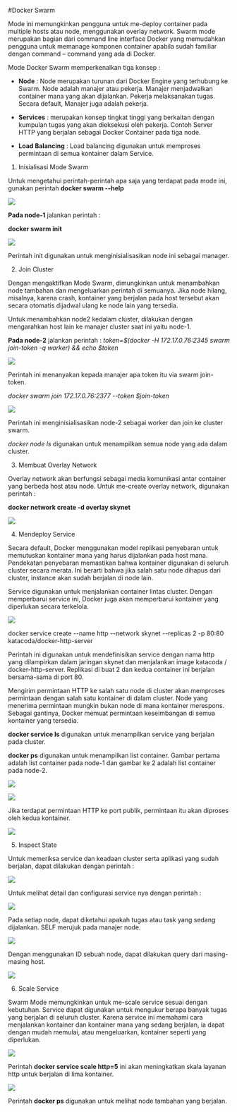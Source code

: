 #Docker Swarm

Mode ini memungkinkan pengguna untuk me-deploy container pada multiple hosts atau node, menggunakan overlay network. Swarm mode merupakan bagian dari command line interface Docker yang memudahkan pengguna untuk memanage komponen container apabila sudah familiar dengan command – command yang ada di Docker.

Mode Docker Swarm memperkenalkan tiga konsep :

- **Node** : Node merupakan turunan dari Docker Engine yang terhubung ke Swarm. Node adalah manajer atau pekerja. Manajer menjadwalkan container mana yang akan dijalankan. Pekerja melaksanakan tugas. Secara default, Manajer juga adalah pekerja.

- **Services** : merupakan konsep tingkat tinggi yang berkaitan dengan kumpulan tugas yang akan dieksekusi oleh pekerja. Contoh Server HTTP yang berjalan sebagai Docker Container pada tiga node.

- **Load Balancing** : Load balancing digunakan untuk memproses permintaan di semua kontainer dalam Service.

1. Inisialisasi Mode Swarm

Untuk mengetahui perintah-perintah apa saja yang terdapat pada mode ini, gunakan perintah **docker swarm --help**

![](img/2-1.png)

**Pada node-1** jalankan perintah :

**docker swarm init**

![](img/2-1b.png)

Perintah init digunakan untuk menginisialisasikan node ini sebagai manager.

2. Join Cluster

Dengan mengaktifkan Mode Swarm, dimungkinkan untuk menambahkan node tambahan dan mengeluarkan perintah di semuanya. Jika node hilang, misalnya, karena crash, kontainer yang berjalan pada host tersebut akan secara otomatis dijadwal ulang ke node lain yang tersedia. 

Untuk menambahkan node2 kedalam cluster, dilakukan dengan mengarahkan host lain ke manajer cluster saat ini yaitu node-1.

**Pada node-2** jalankan perintah : 
*token=$(docker -H 172.17.0.76:2345 swarm join-token -q worker) && echo $token*

![](img/2-2a.png)

Perintah ini menanyakan kepada manajer apa token itu via swarm join-token.

*docker swarm join 172.17.0.76:2377 --token $join-token*

![](img/2-2b.png)

Perintah ini menginisialisasikan node-2 sebagai worker dan join ke cluster swarm.

*docker node ls* digunakan untuk menampilkan semua node yang ada dalam cluster.

3. Membuat Overlay Network

Overlay network akan berfungsi sebagai media komunikasi antar container yang berbeda host atau node. Untuk me-create overlay network, digunakan perintah :

**docker network create -d overlay skynet**

![](img/2-3.png)

4. Mendeploy Service

Secara default, Docker menggunakan model replikasi penyebaran untuk memutuskan kontainer mana yang harus dijalankan pada host mana. Pendekatan penyebaran memastikan bahwa kontainer digunakan di seluruh cluster secara merata. Ini berarti bahwa jika salah satu node dihapus dari cluster, instance akan sudah berjalan di node lain.

Service digunakan untuk menjalankan container lintas cluster. Dengan memperbarui service ini, Docker juga akan memperbarui kontainer yang diperlukan secara terkelola.

![](img/2-4a.png)

docker service create --name http --network skynet --replicas 2 -p 80:80 katacoda/docker-http-server

Perintah ini digunakan untuk mendefinisikan service dengan nama http yang dilampirkan dalam jaringan skynet dan menjalankan image katacoda / docker-http-server. Replikasi di buat 2 dan kedua container ini berjalan bersama-sama di port 80. 

Mengirim permintaan HTTP ke salah satu node di cluster akan memproses permintaan dengan salah satu kontainer di dalam cluster. Node yang menerima permintaan mungkin bukan node di mana kontainer merespons. Sebagai gantinya, Docker memuat permintaan keseimbangan di semua kontainer yang tersedia.

**docker service ls** digunakan untuk menampilkan service yang berjalan pada cluster.

**docker ps** digunakan untuk menampilkan list container. Gambar pertama adalah list container pada node-1 dan gambar ke 2 adalah list container pada node-2.

![](img/2-4b.png)

![](img/2-4c.png)

Jika terdapat permintaan HTTP ke port publik, permintaan itu akan diproses oleh kedua kontainer.

![](img/2-4d.png)


5. Inspect State

Untuk memeriksa service dan keadaan cluster serta aplikasi yang sudah berjalan, dapat dilakukan dengan perintah :

![](img/2-5a.png)

Untuk melihat detail dan configurasi service nya dengan perintah :

![](img/2-5b.png)

Pada setiap node, dapat diketahui apakah tugas atau task yang sedang dijalankan. SELF merujuk pada manajer node.

![](img/2-5c.png)

Dengan menggunakan ID sebuah node, dapat dilakukan query dari masing-masing host.

![](img/2-5d.png)

6. Scale Service

Swarm Mode memungkinkan untuk me-scale service sesuai dengan kebutuhan. Service dapat digunakan untuk mengukur berapa banyak tugas yang berjalan di seluruh cluster. Karena service ini memahami cara menjalankan kontainer dan kontainer mana yang sedang berjalan, ia dapat dengan mudah memulai, atau mengeluarkan, kontainer seperti yang diperlukan. 

![](img/2-6a.png)

Perintah **docker service scale http=5** ini akan meningkatkan skala layanan http untuk berjalan di lima kontainer.

![](img/2-6b.png)

Perintah **docker ps** digunakan untuk melihat node tambahan yang berjalan.






